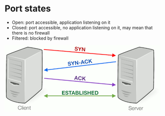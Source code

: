 # Port states

- Open: port accessible, application listening on it
- Closed: port accessible, no application listening on it, may mean that there is no firewall
- Filtered: blocked by firewall

![](/static/wiki/syn-handshake.png)
